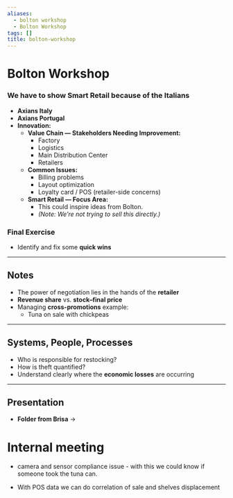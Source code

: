 ```yaml
---
aliases:
  - bolton workshop
  - Bolton Workshop
tags: []
title: bolton-workshop
---
```


# Bolton Workshop

### We have to show Smart Retail because of the Italians

- **Axians Italy**
- **Axians Portugal**
- **Innovation:**
  - **Value Chain — Stakeholders Needing Improvement:**
    - Factory
    - Logistics
    - Main Distribution Center
    - Retailers
  - **Common Issues:**
    - Billing problems
    - Layout optimization
    - Loyalty card / POS (retailer-side concerns)
  - **Smart Retail — Focus Area:**
    - This could inspire ideas from Bolton.
    - _(Note: We’re not trying to sell this directly.)_

### Final Exercise

- Identify and fix some **quick wins**

---

## Notes

- The power of negotiation lies in the hands of the **retailer**
- **Revenue share** vs. **stock–final price**
- Managing **cross-promotions** example:
  - Tuna on sale with chickpeas

---

## Systems, People, Processes

- Who is responsible for restocking?
- How is theft quantified?
- Understand clearly where the **economic losses** are occurring

---

## Presentation

- **Folder from Brisa** →

# Internal meeting

- camera and sensor compliance issue - with this we could know if someone took the tuna can.

- With POS data we can do correlation of sale and shelves displacement
